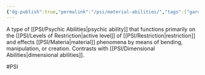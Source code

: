 ```yaml
---
{"dg-publish":true,"permalink":"/psi/material-abilities/","tags":["gardenEntry"]}
---
```


A type of [[PSI/Psychic Abilities\|psychic ability]] that functions primarily on the [[PSI/Levels of Restriction\|active level]] of [[PSI/Restriction\|restriction]] and effects [[PSI/Materia\|material]] phenomena by means of bending, manipulation, or creation. Contrasts with [[PSI/Dimensional Abilities\|dimensional abilities]]. 

#PSI
